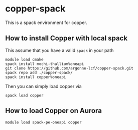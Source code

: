 # copper-spack

This is a spack environment for copper.

## How to install Copper with local spack

This assume that you have a valid `spack` in your path

```
module load cmake
spack install mochi-thallium%oneapi
git clone https://github.com/argonne-lcf/copper-spack.git
spack repo add ./copper-spack/
spack install copper%oneapi
```

Then you can simply load copper  via

```
spack load copper
```


## How to load Copper on Aurora


```
module load spack-pe-oneapi copper
```
